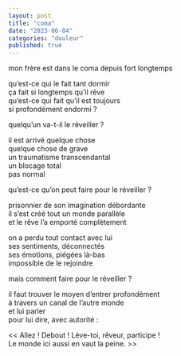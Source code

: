 ```yaml
---
layout: post
title: "coma"
date: "2023-06-04"
categories: "douleur"
published: true
---
```


mon frère est dans le coma depuis fort longtemps  

qu’est-ce qui le fait tant dormir  
ça fait si longtemps qu’il rêve  
qu’est-ce qui fait qu’il est toujours  
si profondément endormi ?  

quelqu’un va-t-il le réveiller ?  

il est arrivé quelque chose  
quelque chose de grave  
un traumatisme transcendantal  
un blocage total  
pas normal  

qu’est-ce qu’on peut faire pour le réveiller ?  

prisonnier de son imagination débordante  
il s’est créé tout un monde parallèle  
et le rêve l’a emporté complètement  

on a perdu tout contact avec lui  
ses sentiments, déconnectés  
ses émotions, piégées là-bas  
impossible de le rejoindre  

mais comment faire pour le réveiller ?  

il faut trouver le moyen d’entrer profondément  
à travers un canal de l’autre monde  
et lui parler  
pour lui dire, avec autorité :  

<< Allez ! Debout ! Lève-toi, rêveur, participe !  
Le monde ici aussi en vaut la peine. >>  
